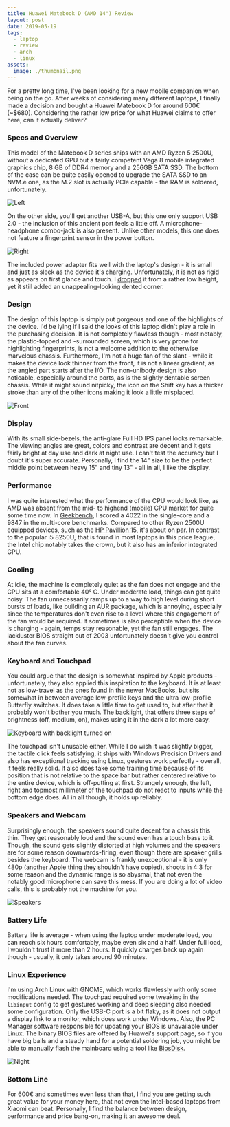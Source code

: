 ```yaml
---
title: Huawei Matebook D (AMD 14") Review
layout: post
date: 2019-05-19
tags:
  - laptop
  - review
  - arch
  - linux
assets:
  image: ./thumbnail.png
---
```


For a pretty long time, I've been looking for a new mobile companion when being on the go. After weeks of considering many different laptops, I finally made a decision and bought a Huawei Matebook D for around 600€ (~\$680). Considering the rather low price for what Huawei claims to offer here, can it actually deliver?

<!-- more -->

### Specs and Overview

This model of the Matebook D series ships with an AMD Ryzen 5 2500U, without a dedicated GPU but a fairly competent Vega 8 mobile integrated graphics chip, 8 GB of DDR4 memory and a 256GB SATA SSD. The bottom of the case can be quite easily opened to upgrade the SATA SSD to an NVM.e one, as the M.2 slot is actually PCIe capable - the RAM is soldered, unfortunately.

![Left](./left.jpg)

On the other side, you'll get another USB-A, but this one only support USB 2.0 - the inclusion of this ancient port feels a little off. A microphone-headphone combo-jack is also present. Unlike other models, this one does not feature a fingerprint sensor in the power button.

![Right](./right.jpg)

The included power adapter fits well with the laptop's design - it is small and just as sleek as the device it's charging. Unfortunately, it is not as rigid as appears on first glance and touch. I [dropped](https://gfycat.com/SlipperyIllfatedAmericanratsnake) it from a rather low height, yet it still added an unappealing-looking dented corner.

### Design

The design of this laptop is simply put gorgeous and one of the highlights of the device. I'd be lying if I said the looks of this laptop didn't play a role in the purchasing decision. It is not completely flawless though - most notably, the plastic-topped and -surrounded screen, which is very prone for highlighting fingerprints, is not a welcome addition to the otherwise marvelous chassis. Furthermore, I'm not a huge fan of the slant - while it makes the device look thinner from the front, it is not a linear gradient, as the angled part starts after the I/O. The non-unibody design is also noticable, especially around the ports, as is the slightly dentable screen chassis. While it might sound nitpicky, the icon on the Shift key has a thicker stroke than any of the other icons making it look a little misplaced.

![Front](./front.jpg)

### Display

With its small side-bezels, the anti-glare Full HD IPS panel looks remarkable. The viewing angles are great, colors and contrast are decent and it gets fairly bright at day use and dark at night use. I can't test the accuracy but I doubt it's super accurate. Personally, I find the 14" size to be the perfect middle point between heavy 15" and tiny 13" - all in all, I like the display.

### Performance

I was quite interested what the performance of the CPU would look like, as AMD was absent from the mid- to highend (mobile) CPU market for quite some time now. In [Geekbench](https://browser.geekbench.com/v4/cpu/12023808), I scored a 4022 in the single-core and a 9847 in the multi-core benchmarks. Compared to other Ryzen 2500U equipped devices, such as the [HP Pavillion 15](https://browser.geekbench.com/v4/cpu/12622492), it's about on par. In contrast to the popular i5 8250U, that is found in most laptops in this price league, the Intel chip notably takes the crown, but it also has an inferior integrated GPU.

### Cooling

At idle, the machine is completely quiet as the fan does not engage and the CPU sits at a comfortable 40° C. Under moderate load, things can get quite noisy. The fan unnecessarily ramps up to a way to high level during short bursts of loads, like building an AUR package, which is annoying, especially since the temperatures don't even rise to a level where this engagement of the fan would be required. It sometimes is also perceptible when the device is charging - again, temps stay reasonable, yet the fan still engages. The lackluster BIOS straight out of 2003 unfortunately doesn't give you control about the fan curves.

### Keyboard and Touchpad

You could argue that the design is somewhat inspired by Apple products - unfortunately, they also applied this inspiration to the keyboard. It is at least not as low-travel as the ones found in the newer MacBooks, but sits somewhat in between average low-profile keys and the ultra low-profile Butterfly switches. It does take a little time to get used to, but after that it probably won't bother you much. The backlight, that offers three steps of brightness (off, medium, on), makes using it in the dark a lot more easy.

![Keyboard with backlight turned on](./backlight.jpg)

The touchpad isn't unusable either. While I do wish it was slightly bigger, the tactile click feels satisfying, it ships with Windows Precision Drivers and also has exceptional tracking using Linux, gestures work perfectly - overall, it feels really solid. It also does take some training time because of its position that is not relative to the space bar but rather centered relative to the entire device, which is off-putting at first. Strangely enough, the left, right and topmost millimeter of the touchpad do not react to inputs while the bottom edge does. All in all though, it holds up reliably.

### Speakers and Webcam

Surprisingly enough, the speakers sound quite decent for a chassis this thin. They get reasonably loud and the sound even has a touch bass to it. Though, the sound gets slightly distorted at high volumes and the speakers are for some reason downwards-firing, even though there are speaker grills besides the keyboard. The webcam is frankly unexceptional - it is only 480p (another Apple thing they shouldn't have copied), shoots in 4:3 for some reason and the dynamic range is so abysmal, that not even the notably good microphone can save this mess. If you are doing a lot of video calls, this is probably not the machine for you.

![Speakers](./speakers.jpg)

### Battery Life

Battery life is average - when using the laptop under moderate load, you can reach six hours comfortably, maybe even six and a half. Under full load, I wouldn't trust it more than 2 hours. It quickly charges back up again though - usually, it only takes around 90 minutes.

### Linux Experience

I'm using Arch Linux with GNOME, which works flawlessly with only some modifications needed. The touchpad required some tweaking in the `libinput` config to get gestures working and deep sleeping also needed some configuration. Only the USB-C port is a bit flaky, as it does not output a display link to a monitor, which does work under Windows. Also, the PC Manager software responsible for updating your BIOS is unavailable under Linux. The binary BIOS files are offered by Huawei's support page, so if you have big balls and a steady hand for a potential soldering job, you might be able to manually flash the mainboard using a tool like [BiosDisk](https://wiki.archlinux.org/index.php/Flashing_BIOS_from_Linux#BiosDisk).

![Night](./night.jpg)

### Bottom Line

For 600€ and sometimes even less than that, I find you are getting such great value for your money here, that not even the Intel-based laptops from Xiaomi can beat. Personally, I find the balance between design, performance and price bang-on, making it an awesome deal.

